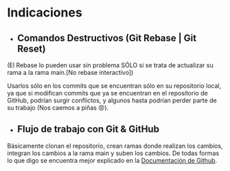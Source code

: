 # Indicaciones

-   ## Comandos Destructivos (**Git Rebase | Git Reset**)

(El Rebase lo pueden usar sin problema SÓLO si se trata de actualizar su rama a la rama main.[No rebase interactivo])

Usarlos sólo en los commits que se encuentran sólo en su repositorio local, ya que si modifican commits que ya se encuentran en el repositorio de GitHub, podrían surgir conflictos, y algunos hasta podrían perder parte de su trabajo (Nos caemos a piñas 😡).

-   ## Flujo de trabajo con Git & GitHub

Básicamente clonan el repositorio, crean ramas donde realizan los cambios, integran los cambios a la rama main y suben los cambios. De todas formas lo que digo se encuentra mejor explicado en la [Documentación de Github](https://docs.github.com/en/get-started/quickstart/github-flow).
